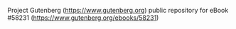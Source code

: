 Project Gutenberg (https://www.gutenberg.org) public repository for
eBook #58231 (https://www.gutenberg.org/ebooks/58231)

